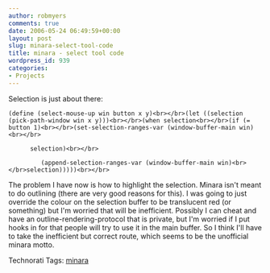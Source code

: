 ```yaml
---
author: robmyers
comments: true
date: 2006-05-24 06:49:59+00:00
layout: post
slug: minara-select-tool-code
title: minara - select tool code
wordpress_id: 939
categories:
- Projects
---
```


  
Selection is just about there:  

    
    (define (select-mouse-up win button x y)<br></br>(let ((selection (pick-path-window win x y)))<br></br>(when selection<br></br>(if (= button 1)<br></br>(set-selection-ranges-var (window-buffer-main win)<br></br>
    
          selection)<br></br>
    
             (append-selection-ranges-var (window-buffer-main win)<br></br>selection)))))<br></br>

  
The problem I have now is how to highlight the selection. Minara isn't meant to do outlining (there are very good reasons for this). I was going to just override the colour on the selection buffer to be translucent red (or something) but I'm worried that will be inefficient. Possibly I can cheat and have an outline-rendering-protocol that is private, but I'm worried if I put hooks in for that people will try to use it in the main buffer. So I think I'll have to take the inefficient but correct route, which seems to be the unofficial minara motto.  


  


Technorati Tags: [minara](http://www.technorati.com/tag/minara)

  


